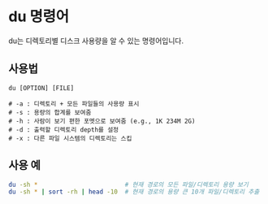# du 명령어

du는 디렉토리별 디스크 사용량을 알 수 있는 명령어입니다.

## 사용법

```text
du [OPTION] [FILE]

# -a : 디렉토리 + 모든 파일들의 사용량 표시
# -s : 용량의 합계를 보여줌
# -h : 사람이 보기 편한 포멧으로 보여줌 (e.g., 1K 234M 2G)
# -d : 출력할 디렉토리 depth를 설정
# -x : 다른 파일 시스템의 디렉토리는 스킵
```

## 사용 예

```bash
du -sh *                        # 현재 경로의 모든 파일/디렉토리 용량 보기
du -sh * | sort -rh | head -10  # 현재 경로의 용량 큰 10개 파일/디렉토리 추출
```
